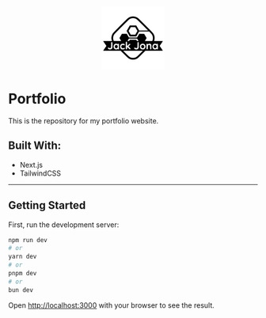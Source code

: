 <p align="center">
  <img src="https://raw.githubusercontent.com/jackjona/portfolio/refs/heads/main/public/logo.png"  height="128" alt="my (Jack Jona) logo" />
</p>

# Portfolio

This is the repository for my portfolio website.

## Built With:

- Next.js
- TailwindCSS

---

## Getting Started

First, run the development server:

```bash
npm run dev
# or
yarn dev
# or
pnpm dev
# or
bun dev
```

Open [http://localhost:3000](http://localhost:3000) with your browser to see the result.
